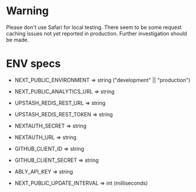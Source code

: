 # Warning

Please don't use Safari for local testing. There seem to be some request caching issues not yet reported in production. Further investigation should be made.

# ENV specs

- NEXT_PUBLIC_ENVIRONMENT => string ("development" || "production")

- NEXT_PUBLIC_ANALYTICS_URL => string

- UPSTASH_REDIS_REST_URL => string
- UPSTASH_REDIS_REST_TOKEN => string

- NEXTAUTH_SECRET => string
- NEXTAUTH_URL => string

- GITHUB_CLIENT_ID => string
- GITHUB_CLIENT_SECRET => string

- ABLY_API_KEY => string

- NEXT_PUBLIC_UPDATE_INTERVAL => int (milliseconds)
